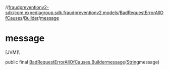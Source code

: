//[fraudpreventionv2-sdk](../../../../index.md)/[com.expediagroup.sdk.fraudpreventionv2.models](../../index.md)/[BadRequestErrorAllOfCauses](../index.md)/[Builder](index.md)/[message](message.md)

# message

[JVM]\

public final [BadRequestErrorAllOfCauses.Builder](index.md)[message](message.md)([String](https://docs.oracle.com/javase/8/docs/api/java/lang/String.html)message)
